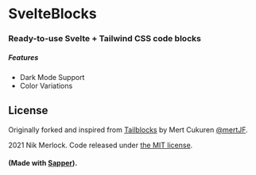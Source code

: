 # SvelteBlocks
### Ready-to-use Svelte + Tailwind CSS code blocks
##### Features

* Dark Mode Support
* Color Variations


## License

Originally forked and inspired from  [Tailblocks](https://tailblocks.cc) by Mert Cukuren [@mertJF](https://github.com/mertJF).

2021 Nik Merlock. Code released under [the MIT license](https://github.com/mertjf/tailblocks/blob/master/LICENSE).

#### (Made with [Sapper](https://sapper.svelte.dev/)).
